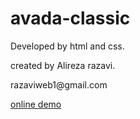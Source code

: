 # avada-classic
Developed by html and css.
<p>created by Alireza razavi.</p>
<p>razaviweb1@gmail.com</p>
<a href="https://razaviweb.github.io/avada-classic/">online demo</a>
